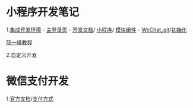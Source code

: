 # 小程序开发笔记

1.[集成开发环境](https://developers.weixin.qq.com/miniprogram/dev/devtools/download.html) - [主登录页](https://mp.weixin.qq.com/) - 
[开发文档](https://developers.weixin.qq.com/miniprogram/dev/framework/config.html#%E5%85%A8%E5%B1%80%E9%85%8D%E7%BD%AE)/
[小程序](https://developers.weixin.qq.com/miniprogram/dev/wxcloud/quick-start/miniprogram.html)/
[模块组件](https://developers.weixin.qq.com/miniprogram/dev/framework/MINA.html) - 
[WeChat_git](https://git.weixin.qq.com/)/[初始化](https://git.weixin.qq.com/users/perfect_information)

[阮一峰教程](https://www.ruanyifeng.com/blog/2020/10/wechat-miniprogram-tutorial-part-one.html)

2.自定义开发

# 微信支付开发

1.[官方文档](https://pay.weixin.qq.com/wiki/doc/api/jsapi.php?chapter=1_1)/[支付方式](https://pay.weixin.qq.com/wiki/doc/api/index.html)
